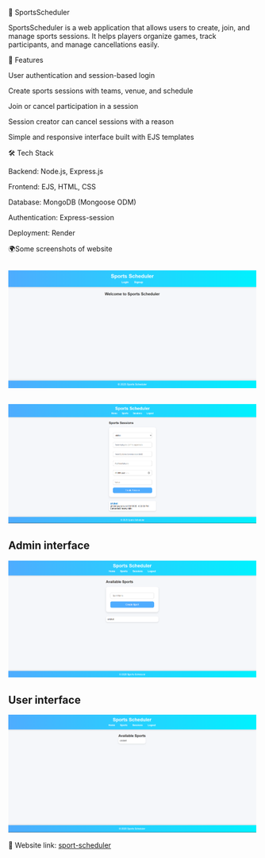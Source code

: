 🏀 SportsScheduler

SportsScheduler is a web application that allows users to create, join, and manage sports sessions. It helps players organize games, track participants, and manage cancellations easily.

🚀 Features

User authentication and session-based login

Create sports sessions with teams, venue, and schedule

Join or cancel participation in a session

Session creator can cancel sessions with a reason

Simple and responsive interface built with EJS templates

🛠️ Tech Stack

Backend: Node.js, Express.js

Frontend: EJS, HTML, CSS

Database: MongoDB (Mongoose ODM)

Authentication: Express-session

Deployment: Render

🌍Some screenshots of website
<p align="center">
  <h2></h2>
  <img src="image1" alt="Screenshot 1" width="500"/>
  <h2></h2>
  <img src="image2" alt="Screenshot 2" width="500"/>
  <h2>Admin interface</h2>
  <img src="image3" alt="Screenshot 3" width="500"/>
   <h2>User interface</h2>
  <img src="image4" alt="Screenshot 4" width="500"/>
</p>

🔗 Website link: [sport-scheduler](https://sportscheduler-sk9i.onrender.com/)
